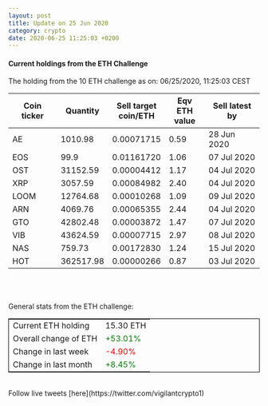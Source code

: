 ```yaml
---
layout: post
title: Update on 25 Jun 2020
category: crypto
date: 2020-06-25 11:25:03 +0200
---
```

<!-- Global site tag (gtag.js) - Google Analytics -->
<script async src="https://www.googletagmanager.com/gtag/js?id=UA-103831149-5"></script>
<script>
  window.dataLayer = window.dataLayer || [];
  function gtag(){dataLayer.push(arguments);}
  gtag('js', new Date());

  gtag('config', 'UA-103831149-5');
</script>


#### Current holdings from the ETH Challenge

The holding from the 10 ETH challenge as on: 06/25/2020, 11:25:03 CEST

|Coin ticker|Quantity|Sell target<br>coin/ETH|Eqv ETH<br>value|Sell latest by|
|-----------|--------|-----------|-----------|--------------|
AE|1010.98|  0.00071715|0.59|28 Jun 2020|
EOS|99.9|  0.01161720|1.06|07 Jul 2020|
OST|31152.59|  0.00004412|1.17|04 Jul 2020|
XRP|3057.59|  0.00084982|2.40|04 Jul 2020|
LOOM|12764.68|  0.00010268|1.09|09 Jul 2020|
ARN|4069.76|  0.00065355|2.44|04 Jul 2020|
GTO|42802.48|  0.00003872|1.47|07 Jul 2020|
VIB|43624.59|  0.00007715|2.97|08 Jul 2020|
NAS|759.73|  0.00172830|1.24|15 Jul 2020|
HOT|362517.98|  0.00000266|0.87|03 Jul 2020|

<br>
<br>
<br>
General stats from the ETH challenge:

<table style="border:1px solid black;margin-left:auto;margin-right:auto;">
	<tbody>
	<tr>
		<td>Current ETH holding</td>
		<td>     15.30 ETH</td>
	</tr>
	<tr>
		<td>Overall change of ETH</td>
		<td><font color="green">+53.01%</font></td>
	</tr>
	<tr>
		<td>Change in last week</td>
		<td><font color="red">-4.90%</font></td>
	</tr>
	<tr>
		<td>Change in last month</td>
		<td><font color="green">+8.45%</font></td>
	</tr>
	</tbody>
</table>

<br>
Follow live tweets [here](https://twitter.com/vigilantcrypto1)
<br>
<br>